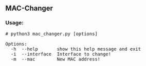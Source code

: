 ## MAC-Changer

### Usage:
<pre>
# python3 mac_changer.py [options]

Options: 
  -h  --help       show this help message and exit
  -i  --interface  Interface to change!
  -m  --mac        New MAC address!
</pre>
